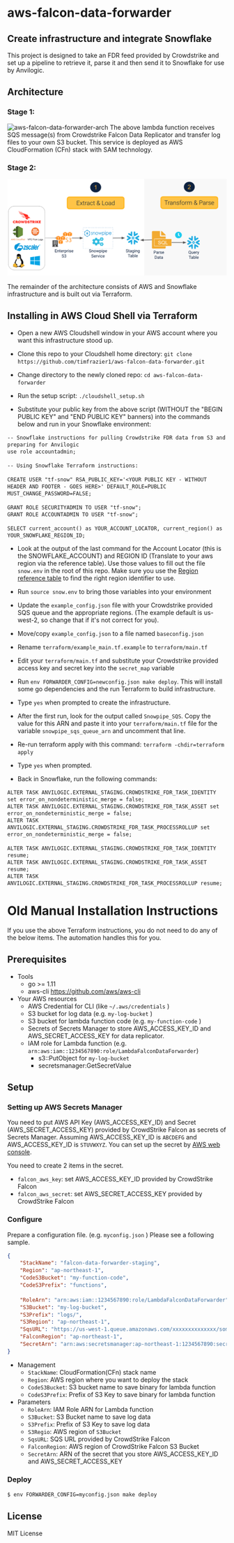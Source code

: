 # aws-falcon-data-forwarder

## Create infrastructure and integrate Snowflake

This project is designed to take an FDR feed provided by Crowdstrike and set up a pipeline to retrieve it, parse it and then send it to Snowflake for use by Anvilogic. 




## Architecture

### Stage 1: 
![aws-falcon-data-forwarder-arch](https://user-images.githubusercontent.com/605953/43566627-0bc5ce66-966a-11e8-8e04-3c7a24b123b7.png)
The above lambda function receives SQS message(s) from Crowdstrike Falcon Data Replicator  and transfer log files to your own S3 bucket. This service is deployed as AWS CloudFormation (CFn) stack with SAM technology.

### Stage 2: 
![ETL Architecture](./Stage_2.png)

The remainder of the architecture consists of AWS and Snowflake infrastructure and is built out via Terraform. 


## Installing in AWS Cloud Shell via Terraform

- Open a new AWS Cloudshell window in your AWS account where you want this infrastructure stood up. 
- Clone this repo to your Cloudshell home directory: `git clone https://github.com/timfrazier1/aws-falcon-data-forwarder.git `

- Change directory to the newly cloned repo: `cd aws-falcon-data-forwarder`

- Run the setup script: `./cloudshell_setup.sh `

- Substitute your public key from the above script (WITHOUT the "BEGIN PUBLIC KEY" and "END PUBLIC KEY" banners) into the commands below and run in your Snowflake environment: 

```
-- Snowflake instructions for pulling Crowdstrike FDR data from S3 and preparing for Anvilogic
use role accountadmin; 

-- Using Snowflake Terraform instructions: 

CREATE USER "tf-snow" RSA_PUBLIC_KEY='<YOUR PUBLIC KEY - WITHOUT HEADER AND FOOTER - GOES HERE>' DEFAULT_ROLE=PUBLIC MUST_CHANGE_PASSWORD=FALSE;

GRANT ROLE SECURITYADMIN TO USER "tf-snow";
GRANT ROLE ACCOUNTADMIN TO USER "tf-snow";

SELECT current_account() as YOUR_ACCOUNT_LOCATOR, current_region() as YOUR_SNOWFLAKE_REGION_ID;
```

- Look at the output of the last command for the Account Locator (this is the SNOWFLAKE_ACCOUNT) and REGION ID (Translate to your aws region via the reference table).  Use those values to fill out the file `snow.env` in the root of this repo.  Make sure you use the [Region reference table](https://docs.snowflake.com/en/user-guide/admin-account-identifier.html#region-ids) to find the right region identifier to use. 

- Run `source snow.env` to bring those variables into your environment
- Update the `example_config.json` file with your Crowdstrike provided SQS queue and the appropriate regions. (The example default is us-west-2, so change that if it's not correct for you). 
- Move/copy `example_config.json` to a file named `baseconfig.json`
- Rename `terraform/example_main.tf.example` to `terraform/main.tf` 
- Edit your `terraform/main.tf` and substitute your Crowdstrike provided access key and secret key into the `secret_map` variable
- Run `env FORWARDER_CONFIG=newconfig.json make deploy`.  This will install some go dependencies and the run Terraform to build infrastructure. 
- Type `yes` when prompted to create the infrastructure. 
- After the first run, look for the output called `Snowpipe_SQS`.  Copy the value for this ARN and paste it into your `terraform/main.tf` file for the variable `snowpipe_sqs_queue_arn` and uncomment that line. 
- Re-run terraform apply with this command: `terraform -chdir=terraform apply`
- Type `yes` when prompted. 
- Back in Snowflake, run the following commands:
```
ALTER TASK ANVILOGIC.EXTERNAL_STAGING.CROWDSTRIKE_FDR_TASK_IDENTITY set error_on_nondeterministic_merge = false;
ALTER TASK ANVILOGIC.EXTERNAL_STAGING.CROWDSTRIKE_FDR_TASK_ASSET set error_on_nondeterministic_merge = false;
ALTER TASK ANVILOGIC.EXTERNAL_STAGING.CROWDSTRIKE_FDR_TASK_PROCESSROLLUP set error_on_nondeterministic_merge = false;

ALTER TASK ANVILOGIC.EXTERNAL_STAGING.CROWDSTRIKE_FDR_TASK_IDENTITY resume;
ALTER TASK ANVILOGIC.EXTERNAL_STAGING.CROWDSTRIKE_FDR_TASK_ASSET resume;
ALTER TASK ANVILOGIC.EXTERNAL_STAGING.CROWDSTRIKE_FDR_TASK_PROCESSROLLUP resume;
```


# Old Manual Installation Instructions

If you use the above Terraform instructions, you do not need to do any of the below items.  The automation handles this for you. 

## Prerequisites

- Tools
  - go >= 1.11
  - aws-cli https://github.com/aws/aws-cli
- Your AWS resources
  - AWS Credential for CLI (like `~/.aws/credentials` )
  - S3 bucket for log data (e.g. `my-log-bucket` )
  - S3 bucket for lambda function code (e.g. `my-function-code` )
  - Secrets of Secrets Manager to store AWS_ACCESS_KEY_ID and AWS_SECRET_ACCESS_KEY for data replicator.
  - IAM role for Lambda function (e.g. `arn:aws:iam::1234567890:role/LambdaFalconDataForwarder`)
    - s3::PutObject for `my-log-bucket`
    - secretsmanager:GetSecretValue


## Setup

### Setting up AWS Secrets Manager

You need to put AWS API Key (AWS_ACCESS_KEY_ID) and Secret (AWS_SECRET_ACCESS_KEY) provided by CrowdStrike Falcon as secrets of Secrets Manager. Assuming AWS_ACCESS_KEY_ID is `ABCDEFG` and AWS_ACCESS_KEY_ID is `STUVWXYZ`. You can set up the secret by [AWS web console](https://ap-northeast-1.console.aws.amazon.com/secretsmanager).

You need to create 2 items in the secret.

- `falcon_aws_key`: set AWS_ACCESS_KEY_ID provided by CrowdStrike Falcon
- `falcon_aws_secret`: set AWS_SECRET_ACCESS_KEY provided by CrowdStrike Falcon

### Configure

Prepare a configuration file. (e.g. `myconfig.json` ) Please see a following sample.

```json
{
    "StackName": "falcon-data-forwarder-staging",
    "Region": "ap-northeast-1",
    "CodeS3Bucket": "my-function-code",
    "CodeS3Prefix": "functions",

    "RoleArn": "arn:aws:iam::1234567890:role/LambdaFalconDataForwarder",
    "S3Bucket": "my-log-bucket",
    "S3Prefix": "logs/",
    "S3Region": "ap-northeast-1",
    "SqsURL": "https://us-west-1.queue.amazonaws.com/xxxxxxxxxxxxxx/some-queue-name",
    "FalconRegion": "ap-northeast-1",
    "SecretArn": "arn:aws:secretsmanager:ap-northeast-1:1234567890:secret:your-secret-name-4UqOs6"
}
```

- Management
  - `StackName`: CloudFormation(CFn) stack name
  - `Region`: AWS region where you want to deploy the stack
  - `CodeS3Bucket`: S3 bucket name to save binary for lambda function
  - `CodeS3Prefix`: Prefix of S3 Key to save binary for lambda function
- Parameters
  - `RoleArn`: IAM Role ARN for Lambda function
  - `S3Bucket`: S3 Bucket name to save log data
  - `S3Prefix`: Prefix of S3 Key to save log data
  - `S3Regio`: AWS region of `S3Bucket`
  - `SqsURL`: SQS URL provided by CrowdStrike Falcon
  - `FalconRegion`: AWS region of CrowdStrike Falcon S3 Bucket
  - `SecretArn`: ARN of the secret that you store AWS_ACCESS_KEY_ID and AWS_SECRET_ACCESS_KEY

### Deploy

```bash
$ env FORWARDER_CONFIG=myconfig.json make deploy
```

## License

MIT License

